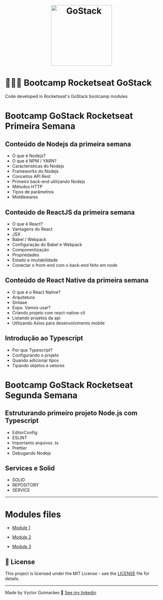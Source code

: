  <h1 align="center">
	<img alt="GoStack" src="https://lh3.googleusercontent.com/proxy/RHhQsmNJNCcWZQ10B3A1PObdkta4UhYzy3dpqJXCOl9zM-cz0KZf2ytj_0_V6AJNoFG-O5h8lMDE5s_9LOqlMMy46nsUXzhn8BcrxEw5wbvkUELEwcswcsFP9mi5RqcTWmEUmV4m5RzfeOoQMxlFeVY2o2XShdQ" width="200px" />
</h1> 

# 👨🏻‍💻 Bootcamp Rocketseat GoStack 
Code developed in Rocketseat's GoStack bootcamp modules 

# Bootcamp GoStack Rocketseat Primeira Semana

## Conteúdo de Nodejs da primeira semana

- O que é Nodejs?
- O que é NPM / YARN?
- Caracteristícas do Nodejs
- Frameworks do Nodejs
- Conceitos API Rest
- Primeiro back-end utilizando Nodejs
- Métodos HTTP
- Tipos de parâmetros
- Middlewares

## Conteúdo de ReactJS da primeira semana

- O que é React?
- Vantagens do React
- JSX
- Babel / Webpack
- Configuração do Babel e Webpack
- Componentização
- Propriedades
- Estado e imutabilidade
- Conectar o front-end com o back-end feito em node


## Conteúdo de React Native da primeira semana

- O que é o React Native?
- Arquitetura
- Sintaxe
- Expo. Vamos usar?
- Criando projeto com react-native-cli
- Listando projetos da api
- Utilizando Axios para desenvolvimento mobile

## Introdução ao Typescript

- Por que Typescript?
- Configurando o projeto
- Quando adicionar tipos
- Tipando objetos e vetores


# Bootcamp GoStack Rocketseat Segunda Semana


## Estruturando primeiro projeto Node.js com Typescript

- EditorConfig
- ESLINT
- Importanto arquivos .ts
- Prettier
- Debugando Nodejs

## Services e Solid

- SOLID
- REPOSITORY
- SERVICE 

----------

# Modules files

- [Module 1](https://github.com/Vyctor/gostack-11/tree/master/level-01)
  
- [Module 2](https://github.com/Vyctor/gostack-11/tree/master/level-02)
  
- [Module 3](https://github.com/Vyctor/gostack-11/tree/master/level-03)

## 📝 License

This project is licensed under the MIT License - see the [LICENSE](LICENSE) file for details.

---

Made by Vyctor Guimarães 👋 [See my linkedin](https://www.linkedin.com/in/vyctorguimaraes/)




